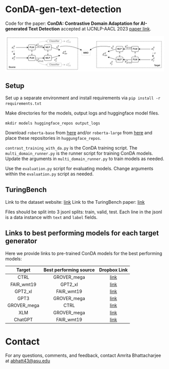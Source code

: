 # ConDA-gen-text-detection
Code for the paper: **ConDA: Contrastive Domain Adaptation for AI-generated Text Detection** accepted at IJCNLP-AACL 2023 [paper link](https://arxiv.org/abs/2309.03992).

![ConDA Framework Diagram](https://github.com/AmritaBh/ConDA-gen-text-detection/blob/main/conda-framework.jpg)

## Setup

Set up a separate environment and install requirements via `pip install -r requirements.txt`

Make directories for the models, output logs and huggingface model files.

`mkdir models huggingface_repos output_logs`

Download `roberta-base` from [here](https://huggingface.co/roberta-base/tree/main) and/or `roberta-large` from [here](https://huggingface.co/roberta-large/tree/main) and place these repositories in `huggungface_repos`.

`contrast_training_with_da.py` is the ConDA training script. The `multi_domain_runner.py` is the runner script for training ConDA models. Update the arguments in `multi_domain_runner.py` to train models as needed. 

Use the `evaluation.py` script for evaluating models. Change arguments within the `evaluation.py` script as needed.

## TuringBench

Link to the dataset website: [link](https://turingbench.ist.psu.edu/)
Link to the TuringBench paper: [link](https://arxiv.org/abs/2109.13296)

Files should be split into 3 jsonl splits: train, valid, test. Each line in the jsonl is a data instance with `text` and `label` fields.

## Links to best performing models for each target generator

Here we provide links to pre-trained ConDA models for the best performing models:

| Target  | Best performing source | Dropbox Link |
| :-----------: | :-----------: | :-----: |
| CTRL  | GROVER_mega  | [link](https://www.dropbox.com/s/h5prhx3j4yndoig/grover_mega_ctrl_syn_rep_loss1.pt?dl=0) |
| FAIR_wmt19  | GPT2_xl  | [link](https://www.dropbox.com/s/h36fh24qu9203pf/gpt2_xl_fair_wmt19_syn_rep_loss1.pt?dl=0) |
| GPT2_xl | FAIR_wmt19  | [link](https://www.dropbox.com/s/mnx5lyg4geebhm6/fair_wmt19_gpt2_xl_syn_rep_loss1.pt?dl=0) |
| GPT3  | GROVER_mega  | [link](https://www.dropbox.com/s/mh09c8kdinocsz9/grover_mega_gpt3_syn_rep_loss1.pt?dl=0) |
| GROVER_mega  | CTRL  | [link](https://www.dropbox.com/s/o0fs8dodywvuda0/ctrl_grover_mega_syn_rep_loss1.pt?dl=0) |
| XLM  | GROVER_mega  | [link](https://www.dropbox.com/s/q6ddq2aop9qw8lo/grover_mega_xlm_syn_rep_loss1.pt?dl=0) |
| ChatGPT  | FAIR_wmt19  | [link](https://www.dropbox.com/s/sgwiucl1x7p7xsx/fair_wmt19_chatgpt_syn_rep_loss1.pt?dl=0) |


# Contact

For any questions, comments, and feedback, contact Amrita Bhattacharjee at abhatt43@asu.edu
